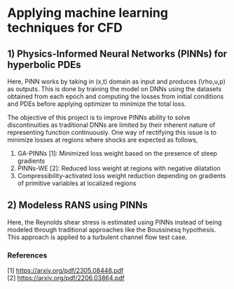 # Applying machine learning techniques for CFD 

## 1) Physics-Informed Neural Networks (PINNs) for hyperbolic PDEs
Here, PINN works by taking in (x,t) domain as input and produces (\rho,u,p) as outputs. 
This is done by training the model on DNNs using the datasets obtained from each epoch and 
computing the losses from initial conditions and PDEs before applying optimizer to minimize the total loss.

The objective of this project is to improve PINNs ability to solve discontinuities as traditional DNNs are limited by their inherent nature of representing function continuously. One way of rectifying this issue is to minimize losses at regions where shocks are expected as follows,
1. GA-PINNs [1]: Minimized loss weight based on the presence of steep gradients
2. PINNs-WE [2]: Reduced loss weight at regions with negative dilatation
3. Compressibility-activated loss weight reduction depending on gradients of primitive variables at localized regions

## 2) Modeless RANS using PINNs
Here, the Reynolds shear stress is estimated using PINNs instead of being modeled through traditional approaches like the Boussinesq hypothesis. This approach is applied to a turbulent channel flow test case.

### References
[1] https://arxiv.org/pdf/2305.08448.pdf <br>
[2] https://arxiv.org/pdf/2206.03864.pdf
